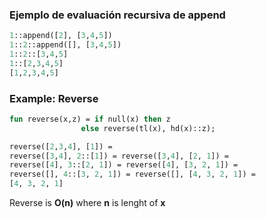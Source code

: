 ### Ejemplo de evaluación recursiva de append
```sml
1::append([2], [3,4,5])
1::2::append([], [3,4,5])
1::2::[3,4,5]
1::[2,3,4,5]
[1,2,3,4,5]
```

### Example: Reverse

```sml
fun reverse(x,z) = if null(x) then z
                else reverse(tl(x), hd(x)::z);

reverse([2,3,4], [1]) =
reverse([3,4], 2::[1]) = reverse([3,4], [2, 1]) =
reverse([4], 3::[2, 1]) = reverse([4], [3, 2, 1]) =
reverse([], 4::[3, 2, 1]) = reverse([], [4, 3, 2, 1]) =
[4, 3, 2, 1]
```

Reverse is **O(n)** where **n** is lenght of **x**